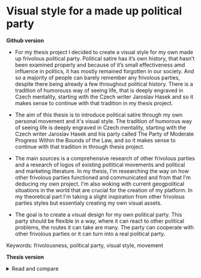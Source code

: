 
# Visual style for a made up political party

**Github version**

* For my thesis project I decided to create a visual style for my own made up frivolous political party. Political satire has it’s own history, that hasn’t been examined properly and because of it’s small effectiveness amd influence in politics, it has mostly remained forgotten in our society. And so a majority of people can barely remember any frivolous parties, despite there being already a few throughout political history. There is a tradition of humorouss way of seeing life, that is deeply engraved in Czech mentality, starting with the Czech writer Jaroslav Hasek and so it makes sense to continue with that tradition in my thesis project.

*  The aim of this thesis is to introduce political satire through my own personal movement and it's visual style. The tradition of humorous way of seeing life is deeply engraved in Czech mentality, starting with the Czech writer Jaroslav Hasek and his party called The Party of Moderate Progress Within the Bounds of the Law, and so it makes sense to continue with that tradition in through thesis project. 

* The main sources is a comprehensive research of other frivolous parties and a research of logos of existing poltitical movements and political and marketing literature. In my thesis, I'm researching the way on how other frivolous parties functioned and communicated and from that I'm deducing my own project. I'm also woking with current geogpolitical situations in the world that are crucial for the creation of my platform. In my theoretical part I'm taking a slight inspiration from other frivolous parties styles but essentialy creating my own visual assets. 

* The goal is to create a visual design for my own political party. This party should be flexible in a way, where it can react to other political problems, the routes it can take are many. The party can cooperate with other frivolous parties or it can turn into a real political party. 

Keywords: frivolousness, political party, visual style, movement

**Thesis version**
<details>
  <summary>Read and compare</summary>

* The topic of this bachelor thesis is the process of creating a design of a visual identity and a platform for my own frivolous party. Political satire has it’s own history, that hasn’t been examined properly and because of it’s small effectiveness amd influence in politics, it has mostly remained forgotten in society. And so a majority of people can barely remember any frivolous parties, despite there being already a few throughout political history. 

* The aim of this work is to introduce readers with the most famous frivolous parties in the world and at home, so we can create a comprehensive understanding of our problem, which will then be followed with a practical part and in the practical part, create my own platform and a uniform visual style for my political movement and eventually, create my own communication strategy as well.

* In the theoretical part, I’m focusing on defining political satire, where I emphasize on it‘s position in society and how we should understand it. Then, I’m devoting a part of this work to a list of frivolous political parties in the world according to it’s country of operation and I’m devoting the next part to existence of frivolous parties in the Czech lands as well. In the theoretical part, I’m also focusing on functioning movements in the world, that aren’t operating directly in politics, but are being used as a fixed foundation for understanding the process of creating my own movement. 

* In the practical part, I’m focusing on the creation of my own political platform for my own movement, the creation of visual communication for this movement and the characterization of my own movement followed with it’s own strategic communication. 

</details>
